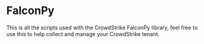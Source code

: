 # FalconPy
This is all the scripts used with the CrowdStrike FalconPy library, feel free to use this to help collect and manage your CrowdStrike tenant.
